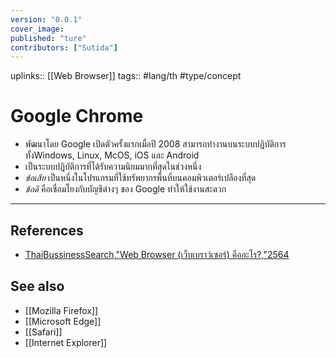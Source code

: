```yaml
---
version: "0.0.1"
cover_image: 
published: "ture"
contributors: ["Sutida"]
---
```

uplinks:: [[Web Browser]]
tags:: #lang/th #type/concept

# Google Chrome
- พัฒนาโดย Google เปิดตัวครั้งแรกเมื่อปี 2008 สามารถทำงานบนระบบปฏิบัติการทั้งWindows, Linux, McOS, iOS และ Android 
- เป็นระบบปฏิบัติการที่ได้รับความนิยมมากที่สุดในช่วงหนึ่ง
- *ข้อเสีย* เป็นหนึ่งในโปรแกรมที่ใช้ทรัพยากรพื้นที่บนคอมพิวเตอร์เปลืองที่สุด 
- *ข้อดี* คือเชื่อมโยงกับบัญชีต่างๆ ของ Google ทำให้ใช้งานสะดวก
---
## References
- [ThaiBussinessSearch,"Web Browser (เว็บเบราว์เซอร์) คืออะไร?,"2564](https://www.thaibusinesssearch.com/marketing/web-browser/) 
## See also
- [[Mozilla Firefox]]
- [[Microsoft Edge]]
- [[Safari]]
- [[Internet Explorer]]

